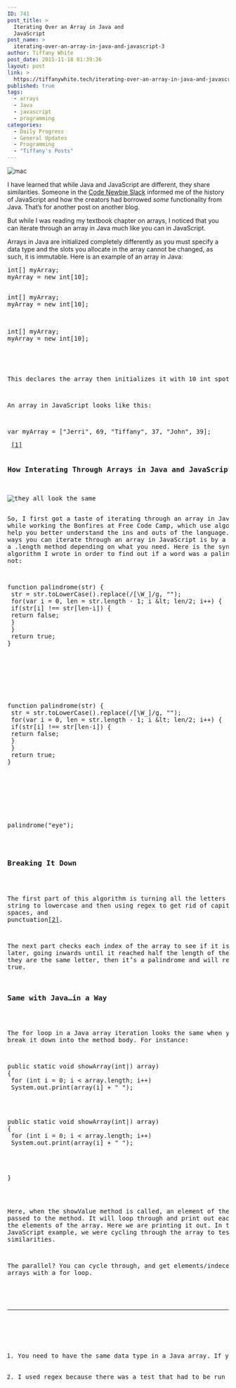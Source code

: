 ```yaml
---
ID: 741
post_title: >
  Iterating Over an Array in Java and
  JavaScript
post_name: >
  iterating-over-an-array-in-java-and-javascript-3
author: Tiffany White
post_date: 2015-11-18 01:39:36
layout: post
link: >
  https://tiffanywhite.tech/iterating-over-an-array-in-java-and-javascript-3/
published: true
tags:
  - arrays
  - Java
  - javascript
  - programming
categories:
  - Daily Progress
  - General Updates
  - Programming
  - "Tiffany's Posts"
---
```

<img class="aligncenter" src="http://helloburgh.me/wp-content/uploads/2015/11/wpid-FSPLFPQBCZ_1.jpg" alt="mac" />

I have learned that while Java and JavaScript are different, they share similarities. Someone in the <a href="https://codenewbie.typeform.com/to/uwsWlZ">Code Newbie Slack</a> informed me of the history of JavaScript and how the creators had borrowed <em>some</em> functionality from Java. That’s for another post on another blog.

But while I was reading my textbook chapter on arrays, I noticed that you can iterate through an array in Java much like you can in JavaScript.

Arrays in Java are initialized completely differently as you must specify a data type and the slots you allocate in the array cannot be changed, as such, it is immutable. Here is an example of an array in Java:



<pre class="lang:java decode:1 " >int[] myArray;
myArray = new int[10];

<pre class="lang:java decode:1 " >int[] myArray;
myArray = new int[10];


<pre class="lang:java decode:1 " >int[] myArray;
myArray = new int[10];

</pre>

This declares the array then initializes it with 10 int spots.

An array in JavaScript looks like this:

<pre class="lang:javascript decode:1 " >var myArray = [&quot;Jerri&quot;, 69, &quot;Tiffany&quot;, 37, &quot;John&quot;, 39];</pre> <a id="fnref-1" class="footnote" title="see footnote" href="#fn-1">[1]</a>

<h3>How Interating Through Arrays in Java and JavaScript Are Similar</h3>

<img src="http://helloburgh.me/wp-content/uploads/2015/11/wpid-11068139233_3a67bc9431_k.jpg" alt="they_all_look_the_same" />

So, I first got a taste of iterating through an array in JavaScript while working the Bonfires at Free Code Camp, which use algorithms to help you better understand the ins and outs of the language. One of the ways you can iterate through an array in JavaScript is by a for loop and a .length method depending on what you need. Here is the syntax of an algorithm I wrote in order to find out if a word was a palindrome or not:



<pre class="lang:javascript decode:1 " >function palindrome(str) {
 str = str.toLowerCase().replace(/[\W_]/g, &quot;&quot;);
 for(var i = 0, len = str.length - 1; i &amp;lt; len/2; i++) {
 if(str[i] !== str[len-i]) {
 return false;
 }
 }
 return true;
}







<pre class="lang:javascript decode:1 " >function palindrome(str) {
 str = str.toLowerCase().replace(/[\W_]/g, &quot;&quot;);
 for(var i = 0, len = str.length - 1; i &amp;lt; len/2; i++) {
 if(str[i] !== str[len-i]) {
 return false;
 }
 }
 return true;
}








palindrome(&quot;eye&quot;);</pre>

<h3>Breaking It Down</h3>

The first part of this algorithm is turning all the letters in the string to lowercase and then using regex to get rid of capital letters, spaces, and punctuation<a id="fnref-2" class="footnote" title="see footnote" href="#fn-2">[2]</a>.

The next part checks each index of the array to see if it is the same later, going inwards until it reached half the length of the array. If they are the same letter, then it’s a palindrome and will return true.

<h3>Same with Java…in a Way</h3>

The for loop in a Java array iteration looks the same when you just break it down into the method body. For instance:



<pre class="lang:java decode:1 " >public static void showArray(int|) array)
{
 for (int i = 0; i &lt; array.length; i++)
 System.out.print(array(i] + &quot; &quot;);



<pre class="lang:java decode:1 " >public static void showArray(int|) array)
{
 for (int i = 0; i &lt; array.length; i++)
 System.out.print(array(i] + &quot; &quot;);




}</pre>

Here, when the showValue method is called, an element of the array is passed to the method. It will loop through and print out each value of the elements of the array. Here we are printing it out. In the JavaScript example, we were cycling through the array to test for similarities.

The parallel? You can cycle through, and get elements/indeces of arrays with a for loop.

<div class="footnotes">

<hr />

<ol>
    <li id="fn-1">You need to have the same data type in a Java array. If you look at the JavaScript array, I have number data types and strings. In the Java example I have 10 ints, which are numbers up to 2<sup>31</sup>–1. Can’t mix data types in Java arrays. <a class="reversefootnote" title="return to article" href="#fnref-1"> ↩</a></li>
    <li id="fn-2">I used regex because there was a test that had to be run that included numbers and odd punctuation that had to return false. <a class="reversefootnote" title="return to article" href="#fnref-2"> ↩</a></li>
</ol>
</div>